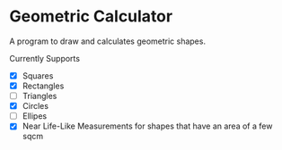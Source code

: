 # Geometric Calculator
A program to draw and calculates geometric shapes.

Currently Supports
- [x] Squares
- [x] Rectangles
- [ ] Triangles
- [x] Circles
- [ ] Ellipes
- [x] Near Life-Like Measurements for shapes that have an area of a few sqcm
